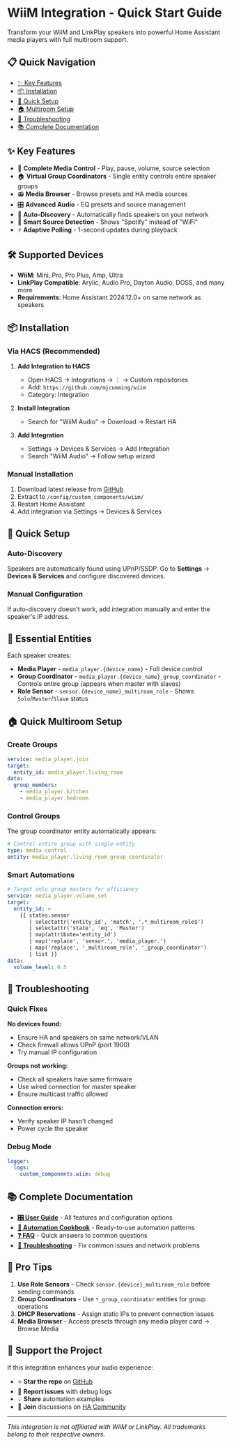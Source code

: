 # WiiM Integration - Quick Start Guide

Transform your WiiM and LinkPlay speakers into powerful Home Assistant media players with full multiroom support.

## 📋 Quick Navigation

- [✨ Key Features](#-key-features)
- [📦 Installation](#-installation)
- [🚀 Quick Setup](#-quick-setup)
- [🏠 Multiroom Setup](#-quick-multiroom-setup)
- [🔧 Troubleshooting](#-troubleshooting)
- [📚 Complete Documentation](#-complete-documentation)

## ✨ Key Features

- 🎵 **Complete Media Control** - Play, pause, volume, source selection
- 🏠 **Virtual Group Coordinators** - Single entity controls entire speaker groups
- 📻 **Media Browser** - Browse presets and HA media sources
- 🎛️ **Advanced Audio** - EQ presets and source management
- 🚀 **Auto-Discovery** - Automatically finds speakers on your network
- 🎯 **Smart Source Detection** - Shows "Spotify" instead of "WiFi"
- ⚡ **Adaptive Polling** - 1-second updates during playback

## 🛠️ Supported Devices

- **WiiM**: Mini, Pro, Pro Plus, Amp, Ultra
- **LinkPlay Compatible**: Arylic, Audio Pro, Dayton Audio, DOSS, and many more
- **Requirements**: Home Assistant 2024.12.0+ on same network as speakers

## 📦 Installation

### Via HACS (Recommended)

1. **Add Integration to HACS**

   - Open HACS → Integrations → ⋮ → Custom repositories
   - Add: `https://github.com/mjcumming/wiim`
   - Category: Integration

2. **Install Integration**

   - Search for "WiiM Audio" → Download → Restart HA

3. **Add Integration**
   - Settings → Devices & Services → Add Integration
   - Search "WiiM Audio" → Follow setup wizard

### Manual Installation

1. Download latest release from [GitHub](https://github.com/mjcumming/wiim/releases)
2. Extract to `/config/custom_components/wiim/`
3. Restart Home Assistant
4. Add integration via Settings → Devices & Services

## 🚀 Quick Setup

### Auto-Discovery

Speakers are automatically found using UPnP/SSDP. Go to **Settings** → **Devices & Services** and configure discovered devices.

### Manual Configuration

If auto-discovery doesn't work, add integration manually and enter the speaker's IP address.

## 🎵 Essential Entities

Each speaker creates:

- **Media Player** - `media_player.{device_name}` - Full device control
- **Group Coordinator** - `media_player.{device_name}_group_coordinator` - Controls entire group (appears when master with slaves)
- **Role Sensor** - `sensor.{device_name}_multiroom_role` - Shows `Solo`/`Master`/`Slave` status

## 🏠 Quick Multiroom Setup

### Create Groups

```yaml
service: media_player.join
target:
  entity_id: media_player.living_room
data:
  group_members:
    - media_player.kitchen
    - media_player.bedroom
```

### Control Groups

The group coordinator entity automatically appears:

```yaml
# Control entire group with single entity
type: media-control
entity: media_player.living_room_group_coordinator
```

### Smart Automations

```yaml
# Target only group masters for efficiency
service: media_player.volume_set
target:
  entity_id: >
    {{ states.sensor
       | selectattr('entity_id', 'match', '.*_multiroom_role$')
       | selectattr('state', 'eq', 'Master')
       | map(attribute='entity_id')
       | map('replace', 'sensor.', 'media_player.')
       | map('replace', '_multiroom_role', '_group_coordinator')
       | list }}
data:
  volume_level: 0.5
```

## 🔧 Troubleshooting

### Quick Fixes

**No devices found:**

- Ensure HA and speakers on same network/VLAN
- Check firewall allows UPnP (port 1900)
- Try manual IP configuration

**Groups not working:**

- Check all speakers have same firmware
- Use wired connection for master speaker
- Ensure multicast traffic allowed

**Connection errors:**

- Verify speaker IP hasn't changed
- Power cycle the speaker

### Debug Mode

```yaml
logger:
  logs:
    custom_components.wiim: debug
```

## 📚 Complete Documentation

- **[🎛️ User Guide](user-guide.md)** - All features and configuration options
- **[🤖 Automation Cookbook](automation-cookbook.md)** - Ready-to-use automation patterns
- **[❓ FAQ](FAQ.md)** - Quick answers to common questions
- **[🔧 Troubleshooting](troubleshooting.md)** - Fix common issues and network problems

## 🎯 Pro Tips

1. **Use Role Sensors** - Check `sensor.{device}_multiroom_role` before sending commands
2. **Group Coordinators** - Use `*_group_coordinator` entities for group operations
3. **DHCP Reservations** - Assign static IPs to prevent connection issues
4. **Media Browser** - Access presets through any media player card → Browse Media

## 🙏 Support the Project

If this integration enhances your audio experience:

- ⭐ **Star the repo** on [GitHub](https://github.com/mjcumming/wiim)
- 🐛 **Report issues** with debug logs
- 💡 **Share** automation examples
- 💬 **Join** discussions on [HA Community](https://community.home-assistant.io/)

---

_This integration is not affiliated with WiiM or LinkPlay. All trademarks belong to their respective owners._
